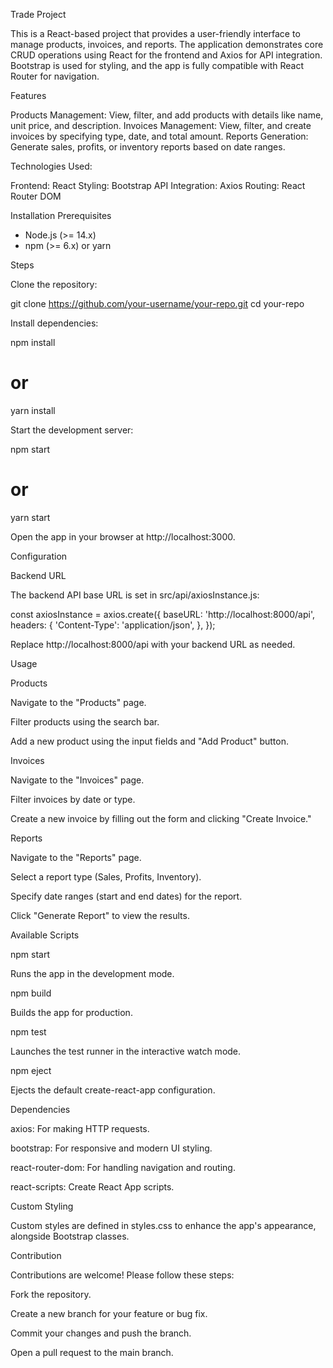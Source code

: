 Trade Project

This is a React-based project that provides a user-friendly interface to manage products, invoices, and reports. The application demonstrates core CRUD operations using React for the frontend and Axios for API integration. Bootstrap is used for styling, and the app is fully compatible with React Router for navigation.

Features

Products Management: View, filter, and add products with details like name, unit price, and description.
Invoices Management: View, filter, and create invoices by specifying type, date, and total amount.
Reports Generation: Generate sales, profits, or inventory reports based on date ranges.

Technologies Used:

Frontend: React
Styling: Bootstrap
API Integration: Axios
Routing: React Router DOM

Installation
Prerequisites

* Node.js (>= 14.x)
* npm (>= 6.x) or yarn

Steps

Clone the repository:

git clone https://github.com/your-username/your-repo.git
cd your-repo

Install dependencies:

npm install
# or
yarn install

Start the development server:

npm start
# or
yarn start

Open the app in your browser at http://localhost:3000. 

Configuration

Backend URL

The backend API base URL is set in src/api/axiosInstance.js:

const axiosInstance = axios.create({
    baseURL: 'http://localhost:8000/api',
    headers: {
        'Content-Type': 'application/json',
    },
});

Replace http://localhost:8000/api with your backend URL as needed.

Usage

Products

Navigate to the "Products" page.

Filter products using the search bar.

Add a new product using the input fields and "Add Product" button.

Invoices

Navigate to the "Invoices" page.

Filter invoices by date or type.

Create a new invoice by filling out the form and clicking "Create Invoice."

Reports

Navigate to the "Reports" page.

Select a report type (Sales, Profits, Inventory).

Specify date ranges (start and end dates) for the report.

Click "Generate Report" to view the results.

Available Scripts

npm start

Runs the app in the development mode.

npm build

Builds the app for production.

npm test

Launches the test runner in the interactive watch mode.

npm eject

Ejects the default create-react-app configuration.

Dependencies

axios: For making HTTP requests.

bootstrap: For responsive and modern UI styling.

react-router-dom: For handling navigation and routing.

react-scripts: Create React App scripts.

Custom Styling

Custom styles are defined in styles.css to enhance the app's appearance, alongside Bootstrap classes.

Contribution

Contributions are welcome! Please follow these steps:

Fork the repository.

Create a new branch for your feature or bug fix.

Commit your changes and push the branch.

Open a pull request to the main branch.
